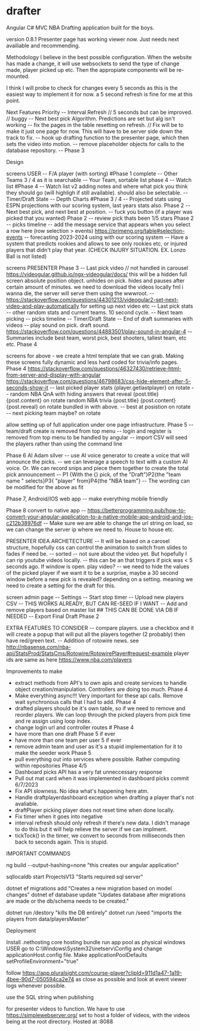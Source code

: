 # drafter
Angular C# MVC NBA Drafting application built for the boys.

version 0.8.1
Presenter page has working viewer now. Just needs next availiable and recommending.

Methodology
I believe in the best possible configuration. When the website has made a change, it will use websockets to send the type of change made, player picked up etc. Then the appropiate components will be re-mounted. 

I think I will probe to check for changes every 5 seconds as this is the easiest way to implement it for now. a 5 second refresh is fine for me at this point.

Next Features Priority
-- Interval Refresh // 5 seconds but can be improved. // buggy
-- Next best pick Algorithm. Predictions are set but alg isn't working
-- fix the pages in the table resetting on refresh. // Fix will be to make it just one page for now. This will have to be server side down the track to fix.
-- hook up drafting function to the presenter page, which then sets the video into motion. 
-- remove placeholder objects for calls to the database repository.
-- Phase 3

Design

screens USER
-- F/A player (with sorting) #Phase 1 complete
-- Other Teams 3 / 4 as it is searchable
-- Your Team, sortable list phase 4
-- Watch list #Phase 4 -- Watch list v2 adding notes and where what pick you think they should go (will highligh if still available). should also be selectable.
-- Timer/Draft State
-- Depth Charts #Phase 3 / 4
-- Projected stats using ESPN projections with our scoring system, last years stats also. Phase 2
-- Next best pick, and next best at position. 
-- fuck you button (if a player was picked that you wanted) Phase 2
-- review pick thats been 1/5 stars Phase 2
-- picks timeline
-- add the message service that appears when you select a row here (row selection > events) https://primeng.org/table#selection-events
-- forecasting 2023-2024 using with our scoring system
-- Have a system that predicts rookies and allows to see only rookies etc, or injured players that didn't play that year. (CHECK INJURY SITUATION. EX. Lonzo Ball is not listed)

screens PRESENTER Phase 3
-- Last pick video // not handled in carousel https://videogular.github.io/ngx-videogular/docs/ this will be a hidden full screen absolute position object. unhides on pick. hides and pauses after certain amount of minutes.
   we need to download the videos locally fml i wanna die, the server will serve them using the wwwroot.
-- https://stackoverflow.com/questions/44301213/videogular2-set-next-video-and-play-automatically for setting up next video etc
-- Last pick stats
-- other random stats and current teams. 10 second cycle.
-- Next team picking
-- picks timeline
-- Timer/Draft State
-- End of draft summaries with videos
-- play sound on pick. draft sound. https://stackoverflow.com/questions/44883501/play-sound-in-angular-4
-- Summaries include best team, worst pick, best shooters, tallest team, etc etc. Phase 4

screens for above - we create a html template that we can grab. Making these screens fully dynamic and less hard coded for trivia/info pages. Phase 4
https://stackoverflow.com/questions/46327430/retrieve-html-from-server-and-display-with-angular
https://stackoverflow.com/questions/46798683/css-hide-element-after-5-seconds-show-it
-- last picked player stats {player.getlastplayer} on rotate
-- random NBA QnA with hiding answers that reveal {post.title} {post.content} on rotate
   random NBA trivia {post.title} {post.content} {post.reveal} on rotate bundled in with above.
-- best at posistion on rotate
-- next picking team maybe? on rotate

allow setting up of full application under one page infrastructure. Phase 5
-- team/draft create is removed from top menu
-- login and register is removed from top menu to be handled by angular
-- import CSV will seed the players rather than using the command line

Phase 6 AI Adam silver
-- use AI voice generator to create a voice that will announce the picks. 
-- we can leverage a speech to text with a custom AI voice. Or. We can record snips and piece them together to create the total pick announcement
-- P1 {With the {} pick, of the "Draft"}P2{the "team name " selects}P3{ "player" from}P4{the "NBA team"}
-- The wording can be modified for the above as fit

Phase 7, Android/IOS web app 
-- make everything mobile friendly

Phase 8 convert to native app
-- https://betterprogramming.pub/how-to-convert-your-angular-application-to-a-native-mobile-app-android-and-ios-c212b38976df
-- Make sure we are able to change the url string on load, so we can change the server ip where we need to. House to house etc.

PRESENTER IDEA ARCHETECTURE
-- It will be based on a carosel structure, hopefully css can control the animation to switch from slides to fades if need be. -- sorted
-- not sure about the video yet. But hopefully I can rip youtube videos locally. -- this can be an that triggers if pick was < 5 seconds ago. If window is open. play video?
-- we need to hide the values of the picked player if we want it to be a surprise, maybe a 30 second window before a new pick is revealed? depending on a setting.
   meaning we need to create a setting for the draft for this.

screen admin page
-- Settings
-- Start stop timer
-- Upload new players CSV -- THIS WORKS ALREADY, BUT CAN RE-SEED IF I WANT
-- Add and remove players based on master list ## THIS CAN BE DONE VIA DB IF NEEDED
-- Export Final Draft Phase 2

EXTRA FEATURES TO CONSIDER
-- compare players. use a checkbox and it will create a popup that will put all the players together (2 probably) then have red/green text.
-- Addition of rotowire news. see http://nbasense.com/nba-api/StatsProd/StatsCms/Rotowire/RotowirePlayer#request-example player ids are same as here https://www.nba.com/players


Improvements to make
- extract methods from API's to own apis and create services to handle object creation/manipulation. Controllers are doing too much. Phase 4
- Make everything async!!! Very important for these api calls. Remove wait synchronous calls that I had to add. Phase 4
- drafted players should be it's own table, so if we need to remove and reorder players. We can loop through the picked players from pick time and re assign using loop index. 
- change login url and controller routes # Phase 4
- have more than one draft Phase 5 if ever
- have more than one team per user 5 if ever
- remove admin team and user as it's a stupid implementation for it to make the seeder work Phase 5
- pull everything out into services where possible. Rather computing within repositories Phase 4/5
- Dashboard picks API has a very fat unneccessary response
- Pull out mat card when it was implemented in dashboard picks commit 6/7/2023
- Fix API slowness. No idea what's happening here atm.
- Handle draftplayerdashboard exception when drafting a player that's not avaliable.
- draftPlayer picking player does not reset time when done locally.
- Fix timer when it goes into negative
- interval refresh should only refresh if there's new data. I didn't manage to do this but it will help relieve the server if we can implment.
- tickTock() in the timer, we convert to seconds from milliseconds then back to seconds again. This is stupid.

IMPORTANT COMMANDS

ng build --output-hashing=none "this creates our angular application"

sqllocaldb start ProjectsV13 "Starts required sql server"

dotnet ef migrations add <nameofmigration> "Creates a new migration based on model changes"
dotnet ef database update "Updates database after migrations are made or the db/schema needs to be created."

dotnet run /destory "kills the DB entirely"
dotnet run /seed "imports the players from data/playersMaster"

Deployment

Install .nethosting core hosting bundle 
run app pool as physical windows USER
go to C:\Windows\System32\inetserv\Config and change applicationHost.config file. Make applicationPoolDefaults setProfileEnvironment="true"

follow https://app.pluralsight.com/course-player?clipId=911d1a47-1a19-4bee-90d7-050594ca2e74 as close as possible and look at event viewer logs whenever possible.

use the SQL string when publishing

for presenter videos to function. We have to use https://simplewebserver.org/ set to host a folder of videos, with the videos being at the root directory. Hosted at :8088